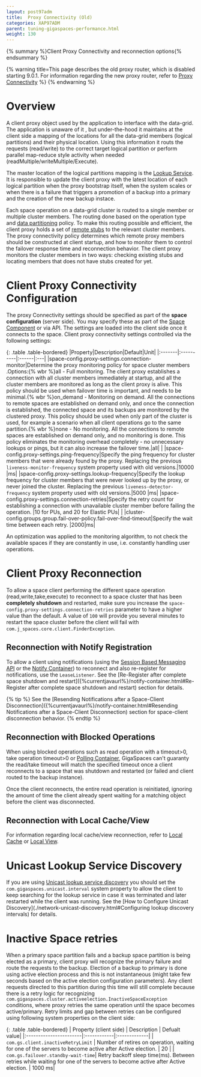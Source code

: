 ```yaml
---
layout: post97adm
title:  Proxy Connectivity (Old)
categories: XAP97ADM
parent: tuning-gigaspaces-performance.html
weight: 130
---
```


{% summary %}Client Proxy Connectivity and reconnection options{% endsummary %}

{% warning title=This page describes the old proxy router, which is disabled starting 9.0.1. For information regarding the new proxy router, refer to [Proxy Connectivity](./tuning-proxy-connectivity.html) %}
{% endwarning %}

# Overview

A client proxy object used by the application to interface with the data-grid. The application is unaware of it , but under-the-hood it maintains at the client side a mapping of the locations for all the data-grid members (logical partitions) and their physical location. Using this information it routs the requests (read/write) to the correct target logical partition or perform parallel map-reduce style activity when needed (readMultiple/writeMultiple/Execute).

The master location of the logical partitions mapping is the [Lookup Service](/product_overview/the-lookup-service.html). It is responsible to update the client proxy with the latest location of each logical partition when the proxy bootstrap itself, when the system scales or when there is a failure that triggers a promotion of a backup into a primary and the creation of the new backup instace.

Each space operation on a data-grid cluster is routed to a single member or multiple cluster members. The routing done based on the operation type and [data partitioning]({%currentjavaurl%}/data-partitioning.html) policy. To make this routing possible and efficient, the client proxy holds a set of [remote stubs](http://download.oracle.com/javase/1.5.0/docs/guide/rmi/spec/rmi-stubs22.html) to the relevant cluster members. The proxy connectivity policy determines which remote proxy members should be constructed at client startup, and how to monitor them to control the failover response time and reconnection behavior. The client proxy monitors the cluster members in two ways: checking existing stubs and locating members that does not have stubs created for yet.

# Client Proxy Connectivity Configuration

The proxy Connectivity settings should be specified as part of the **space configuration** (server side). You may specify these as part of the [Space Component]({%currentjavaurl%}/the-space-configuration.html) or via API.  The settings are loaded into the client side once it connects to the space. Client proxy connectivity settings controlled via the following settings:

{: .table .table-bordered}
|Property|Description|Default|Unit|
|:-------|:----------|:------|:---|
|space-config.proxy-settings.connection-monitor|Determine the proxy monitoring policy for space cluster members .Options:{% wbr %}all - Full monitoring. The client proxy establishes a connection with all cluster members immediately at startup, and all the cluster members are monitored as long as the client proxy is alive. This policy should be used when failover time is important, and needs to be minimal.{% wbr %}on_demand - Monitoring on demand. All the connections to remote spaces are established on demand only, and once the connection is established, the connected space and its backups are monitored by the clustered proxy. This policy should be used when only part of the cluster is used, for example a scenario when all client operations go to the same partition.{% wbr %}none - No monitoring. All the connections to remote spaces are established on demand only, and no monitoring is done. This policy eliminates the monitoring overhead completely - no unnecessary lookups or pings, but it can also increase the failover time.|all| |
|space-config.proxy-settings.ping-frequency|Specify the ping frequency for cluster members that were already found by the proxy. Replacing the previous `liveness-monitor-frequency` system property used with old versions.|10000 |ms|
|space-config.proxy-settings.lookup-frequency|Specify the lookup frequency for cluster members that were never looked up by the proxy, or never joined the cluster. Replacing the previous `liveness-detector-frequency` system property used with old versions.|5000 |ms|
|space-config.proxy-settings.connection-retries|Specify the retry count for establishing a connection with unavailable cluster member before failing the operation. |10 for PUs, and 20 for Elastic PUs| |
|cluster-config.groups.group.fail-over-policy.fail-over-find-timeout|Specify the wait time between each retry. |2000|ms|

An optimization was applied to the monitoring algorithm, to not check the available spaces if they are constantly in use, i.e. constantly handling user operations.

# Client Proxy Reconnection

To allow a space client performing the different space operation (read,write,take,execute) to reconnect to a space cluster that has been **completely shutdown** and restarted, make sure you increase the `space-config.proxy-settings.connection-retries` parameter to have a higher value than the default. A value of `100` will provide you several minutes to restart the space cluster before the client will fail with `com.j_spaces.core.client.FinderException`.

## Reconnection with Notify Registration

To allow a client using notifications (using the [Session Based Messaging API]({%currentjavaurl%}/session-based-messaging-api.html) or the [Notify Container]({%currentjavaurl%}/notify-container.html)) to reconnect and also re-register for notifications, use the `LeaseListener`. See the [Re-Register after complete space shutdown and restart]({%currentjavaurl%}/notify-container.html#Re-Register after complete space shutdown and restart) section for details.

{% tip %}
See the [Resending Notifications after a Space-Client Disconnection]({%currentjavaurl%}/notify-container.html#Resending Notifications after a Space-Client Disconnection) section for space-client disconnection behavior.
{% endtip %}

## Reconnection with Blocked Operations

When using blocked operations such as read operation with a timeout>0, take operation timeout>0 or [Polling Container]({%currentjavaurl%}/polling-container.html), GigaSpaces can't guaranty the read/take timeout will match the specified timeout once a client reconnects to a space that was shutdown and restarted (or failed and client routed to the backup instance).

Once the client reconnects, the entire read operation is reinitiated, ignoring the amount of time the client already spent waiting for a matching object before the client was disconnected.

## Reconnection with Local Cache/View

For information regarding local cache/view reconnection, refer to [Local Cache]({%currentjavaurl%}/local-cache.html) or [Local View]({%currentjavaurl%}/local-view.html).

# Unicast Lookup Service Discovery

If you are using [Unicast lookup service discovery](./network-unicast-discovery.html) you should set the `com.gigaspaces.unicast.interval` system property to allow the client to keep searching for the lookup service in case it was terminated and later restarted while the client was running. See the [How to Configure Unicast Discovery](./network-unicast-discovery.html#Configuring lookup discovery intervals) for details.

# Inactive Space retries

When a primary space partition fails and a backup space partition is being elected as a primary, client proxy will recognize the primary failure and route the requests to the backup. Election of a backup to primary is done using  active election process and this is not instantaneous (might take few seconds based on the active election configuration parameters). Any client requests directed to this partition during this time will still complete because there is a retry logic for recognizing `com.gigaspaces.cluster.activeelection.InactiveSpaceException` conditions, where proxy retries the same operation until the space becomes active/primary. Retry limits and gap between retries can be configured using following system properties on the client side:

{: .table .table-bordered}
| Property (client side) | Description | Defualt value|
|:-----------------------|:------------|:-------------|
| `com.gs.client.inactiveRetryLimit` | Number of retires on operation, waiting for one of the servers to become active after Active election. | 20 |
| `com.gs.failover.standby-wait-time`| Retry backoff sleep time(ms). Between retries while waiting for one of the servers to become active after Active election. | 1000 ms|
